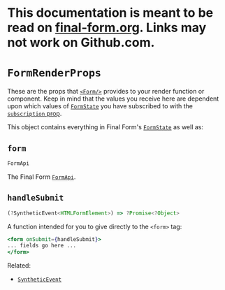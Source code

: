 # This documentation is meant to be read on [final-form.org](https://final-form.org/docs/react-final-form/types/FormRenderProps). Links may not work on Github.com.

# `FormRenderProps`

These are the props that [`<Form/>`](../api/Form) provides to your render function or component. Keep in mind that the values you receive here are dependent upon which values of [`FormState`](/docs/final-form/types/FormState) you have subscribed to with the [`subscription` prop](FormProps#subscription).

This object contains everything in Final Form's [`FormState`](/docs/final-form/types/FormState) as well as:

## `form`

```ts
FormApi
```

The Final Form [`FormApi`](/docs/final-form/types/FormApi).

## `handleSubmit`

```ts
(?SyntheticEvent<HTMLFormElement>) => ?Promise<?Object>
```

A function intended for you to give directly to the `<form>` tag:

<!-- prettier-ignore -->
```jsx
<form onSubmit={handleSubmit}>
... fields go here ...
</form>
```

Related:

- [`SyntheticEvent`](https://reactjs.org/docs/events.html)
